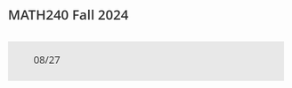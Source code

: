 <script type="text/javascript" async
src="https://cdnjs.cloudflare.com/ajax/libs/mathjax/2.7.7/MathJax.js?config=TeX-MML-AM_CHTML">
</script>

<script type="module">
import mermaid from 'https://cdn.jsdelivr.net/npm/mermaid@10/dist/mermaid.esm.min.mjs';
</script>

<link href="https://fonts.googleapis.com/icon?family=Material+Icons"
      rel="stylesheet">

<style>
.accordion > input[type="checkbox"] {
	position: absolute;
	left: -100vw;
}
.accordion .content {
	overflow-y: hidden;
	height: 0;
	transition: height 0.3s ease;
}
.accordion > input[type="checkbox"]:checked ~ .content {
	height: auto;
	overflow: visible;
}
.accordion label {
	display: block;
}
body {
	font: 16px/1.5em "Overpass", "Open Sans", Helvetica, sans-serif;
	color: #333;
	font-weight: 300;
}
.accordion {
	margin-bottom: 1em;
}
.accordion > input[type="checkbox"]:checked ~ .content {
	padding: 15px;
	border: 1px solid #e8e8e8;
	border-top: 0;
}
.accordion .handle {
	margin: 0;
	font-size: 1.125em;
	line-height: 1.2em;
}
.accordion label {
	color: #333;
	cursor: pointer;
	font-weight: normal;
	padding: 15px;
	background: #e8e8e8;
}
.accordion label:hover,
.accordion label:focus {
	background: #d8d8d8;
}
.accordion .handle label:before {
	font-family: 'Material Icons';
    content: "\e5cf";
	display: inline-block;
	margin-right: 10px;
	font-size: 1.5em;
	line-height: 1.5em;
	vertical-align: middle;
}
.accordion > input[type="checkbox"]:checked ~ .handle label:before {
	content: '\e5ce';
}
/*
   Demo purposes only
*/
*,
*:before,
*:after {
	box-sizing: border-box;
}
body {
	padding: 40px;
}
a {
	color: #06c;
}
p {
	margin: 0 0 1em;
}
h1 {
	margin: 0 0 1.5em;
	font-weight: 600;
	font-size: 1.5em;
}
.accordion {
	max-width: 120em;
}
.accordion p:last-child {
	margin-bottom: 0;
}
/* Slider */
.slider {
	overflow-y: hidden;
}
</style>



<h1>MATH240 Fall 2024</h1>



<!--
<section class="accordion">
<input type="checkbox" name="SuggestedProblems" id="SuggestedProblems">
<h2 class="handle">
<label for="SuggestedProblems">Suggested Problems</label>
</h2>
<div class="content">

- $\S$ 1.1: 1, 3, 5, 7, 9, 11, 13, 15, 17, 19, 21, 23, 24, 25, 27-34, 35, 37, 39, 41
- $\S$ 1.2: 1, 3, 5, 7, 9, 11, 13, 15, 17, 19, 21, 23, 25-34, 35, 37, 41, 43
- $\S$ 1.3: 1, 3, 5, 7, 9, 11, 13, 15, 17, 19, 21, 23-32, 33
- $\S$ 1.4: 1, 3, 5, 7, 9, 11, 13, 15, 17, 19, 21, 23-34, 35, 39, 40, 42, 44
- $\S$ 1.5: 1, 3, 5, 7, 9, 11, 13, 15, 17, 19, 21, 23, 25, 27-36, 39-45, 47, 49, 51
- $\S$ 1.7: 1, 3, 5, 7, 9, 11, 13, 15, 17, 19, 21-31, 33, 35, 39-44
- $\S$ 1.8: 1, 3, 5, 7, 9, 11, 13, 15, 17, 19, 21-33, 40, 41
- $\S$ 1.9: 1, 3, 5, 7, 9, 11, 13, 15, 17, 19, 21, 22, 23-38
- $\S$ 2.1: 1, 2, 3, 5, 7, 8, 9, 10, 11, 13, 15-24, 27-29, 31, 35
- $\S$ 2.2: 1, 3, 7, 9, 11-20, 21, 23, 25, 27, 29, 39, 41, 43
- $\S$ 2.3: 1, 3, 4, 5, 7, 8, 11-23, 25, 27, 29, 31, 35, 37, 41
- $\S$ 3.1: 1, 3, 7, 9, 11, 13, 19-24, 37, 38, 39-42, 45
- $\S$ 3.2: 1, 2, 3, 4, 5, 9, 15-21, 23, 24, 26-35, 37, 40, 41, 45, 46, 51, 52
- $\S$ 3.3: 19, 21, 23, 27, 31, 32, 36
- $\S$ 4.1: 1, 2, 3, 5, 6, 7, 8, 9, 11, 13, 15, 17, 19, 21-36
- $\S$ 4.2: 1, 3, 5, 7, 9, 11, 13, 15, 17, 19, 21, 23, 25-39, 47
- $\S$ 4.3: 1, 3, 5, 7, 9, 11, 13, 15, 19, 21-33, 35, 39-43
- $\S$ 4.4: 1, 3, 5, 7, 9, 11, 13, 15-21, 25, 31, 33, 35, 36
- $\S$ 4.5: 1, 3, 5, 7, 9, 11, 13, 15, 17-27, 29, 31, 33, 35, 37, 39, 41, 43-48
- $\S$ 4.6: 1, 3, 5, 7, 9, 11-15
- $\S$ 5.1: 1, 3, 4, 5, 7, 9, 13, 15, 16, 17, 18, 21-33
- $\S$ 5.2: 1, 3, 7, 11, 13, 15, 17, 18, 19, 21-30, 32
- $\S$ 5.3: 1, 3, 4, 5, 7, 9, 11, 13, 17, 19, 21-33
- $\S$ 5.4: 1, 3, 4, 5, 7, 9, 11, 13, 15, 17-28
- $\S$ 5.5: 1, 3, 5, 7, 9, 13, 15, 23-26
- $\S$ 6.1: 1, 5, 7, 9, 11, 13, 14, 15-28, 30, 31, 33, 37, 39
- $\S$ 6.2: 1, 3, 5, 7, 9, 11, 13, 15, 17, 19, 21, 23-32, 35, 37
- $\S$ 6.3: 1, 2, 3, 5, 7, 9, 11, 13, 15, 17, 18, 21-30
- $\S$ 6.4: 1, 3, 5, 7, 11, 13, 15, 17-23
- $\S$ 6.5: 1, 3, 5, 7, 9, 11, 13, 15, 17-26
- $\S$ 6.6: 1, 3, 5, 7, 9, 13, 15, 18 (Note: The \[T\] means Matlab is needed for the  
    computation)
- $\S$ 7.1: 1, 3, 5, 7, 9, 11, 13, 15, 17, 19, 25-32, 33
- $\S$ 7.2: 1, 3, 5, 7, 9, 11, 13, 15, 17, 21-31
- $\S$ 7.4: 1, 3, 5, 7, 9, 11, 15

</div>
</section>
-->



<section class="accordion">
<input type="checkbox" name="08/27" id="0827">
<h2 class="handle">
<label for="0827">08/27</label>
</h2>
<div class="content">

<!--
<ul>
<li>Self introduction: name, major, hobby, learning goal.</li>
<li>ADS accommodation: requests must be reported to the instructor.</li>
<li>Quizzes: 20 minutes at end of Thursday discussions, 11 quizzes in total, and 2 will be dropped, no make ups regardless of any excuses.</li>
<li>Office hours: 4pm-5pm, Tuesdays &amp; Thursdays, MATH0206</li>
<li>Email: haoranli@umd.edu</li>
<li>Format: First I would like to make a super quick review if necessary, then I will address any problems from the homework or the lecture, after that, there are problems suggested by the instructor that we can go through.</li>
<li>Remark: Please do come to the discussions. It is a great chance for you to work on problems with others and get immediate feedbacks.</li>
<li>Applications: physics, machine learning, fourier analysis</li>
<li>Reminder: always check the answer for the case of a unique solution.</li>
</ul>
<h4><a id="suggested-exercises" class="anchor" aria-hidden="true"><span class="octicon octicon-link"></span></a>Suggested Exercises</h4>
<ul>
<li>\(\S\) 1.1: 1, 3, 5, 7, 9, 11, 13, 15, 17, 19, 21, 23, 24, 25, 27-34, 35, 37, 39, 41</li>
-->

1. Use elementary row operations to determine if the linear system is consistent or not.
	$$
	\begin{cases}
	3x_1+ 6x_2-3x_3=6\\
	-2x_1-4x_2-3x_3=-1\\
	3x_1+ 6x_2-2x_3=10
	\end{cases}
	$$
	First we get the augmented matrix of the linear system
	$$
	\begin{align*}
	&\begin{bmatrix}
	3&6&-3&6\\
	-2&-4&-3&-1\\
	3&6&-2&10\\
	\end{bmatrix}
	\xrightarrow{(\frac{1}{3})R_1}
	\begin{bmatrix}
	1&2&-1&2\\
	-2&-4&-3&-1\\
	3&6&-2&10\\
	\end{bmatrix}
	\xrightarrow{\substack{2R_1+R_2\\(-3)R_1+R_2}}
	\begin{bmatrix}
	1&2&-1&2\\
	0&0&-5&3\\
	0&0&1&4\\
	\end{bmatrix}\\
	&\xrightarrow{5R_3+R_2}
	\begin{bmatrix}
	1&2&-1&2\\
	0&0&0&23\\
	0&0&1&4\\
	\end{bmatrix}
	\end{align*}
	$$
	Notice that $R_2$ now reads
	$$
	0=0x_1+0x_2+0x_3=23
	$$
	which is impossible, therefore the original linear system has no solutions


</div>
</section>